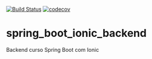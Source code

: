 [![Build Status](https://travis-ci.org/dantasrafael/curso_mc.svg?branch=master)](https://travis-ci.org/dantasrafael/curso_mc)
[![codecov](https://codecov.io/gh/dantasrafael/curso_mc/branch/master/graph/badge.svg)](https://codecov.io/gh/dantasrafael/curso_mc)

# spring_boot_ionic_backend
Backend curso Spring Boot com Ionic
